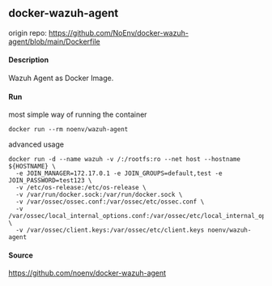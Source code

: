 ## docker-wazuh-agent
origin repo: https://github.com/NoEnv/docker-wazuh-agent/blob/main/Dockerfile
#### Description

Wazuh Agent as Docker Image.

#### Run

most simple way of running the container

    docker run --rm noenv/wazuh-agent

advanced usage

    docker run -d --name wazuh -v /:/rootfs:ro --net host --hostname ${HOSTNAME} \
      -e JOIN_MANAGER=172.17.0.1 -e JOIN_GROUPS=default,test -e JOIN_PASSWORD=test123 \
      -v /etc/os-release:/etc/os-release \
      -v /var/run/docker.sock:/var/run/docker.sock \
      -v /var/ossec/ossec.conf:/var/ossec/etc/ossec.conf \
      -v /var/ossec/local_internal_options.conf:/var/ossec/etc/local_internal_options.conf \
      -v /var/ossec/client.keys:/var/ossec/etc/client.keys noenv/wazuh-agent

#### Source

https://github.com/noenv/docker-wazuh-agent
